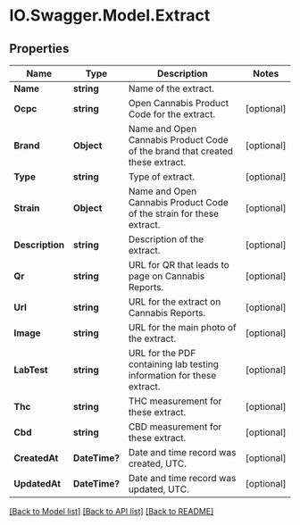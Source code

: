 # IO.Swagger.Model.Extract
## Properties

Name | Type | Description | Notes
------------ | ------------- | ------------- | -------------
**Name** | **string** | Name of the extract. | 
**Ocpc** | **string** | Open Cannabis Product Code for the extract. | [optional] 
**Brand** | **Object** | Name and Open Cannabis Product Code of the brand that created these extract. | [optional] 
**Type** | **string** | Type of extract. | [optional] 
**Strain** | **Object** | Name and Open Cannabis Product Code of the strain for these extract. | [optional] 
**Description** | **string** | Description of the extract. | [optional] 
**Qr** | **string** | URL for QR that leads to page on Cannabis Reports. | [optional] 
**Url** | **string** | URL for the extract on Cannabis Reports. | [optional] 
**Image** | **string** | URL for the main photo of the extract. | [optional] 
**LabTest** | **string** | URL for the PDF containing lab testing information for these extract. | [optional] 
**Thc** | **string** | THC measurement for these extract. | [optional] 
**Cbd** | **string** | CBD measurement for these extract. | [optional] 
**CreatedAt** | **DateTime?** | Date and time record was created, UTC. | [optional] 
**UpdatedAt** | **DateTime?** | Date and time record was updated, UTC. | [optional] 

[[Back to Model list]](../README.md#documentation-for-models) [[Back to API list]](../README.md#documentation-for-api-endpoints) [[Back to README]](../README.md)

